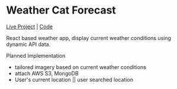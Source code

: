 # Weather Cat Forecast

[Live Project](https://celstj.github.io/weathercat/) | [Code](https://github.com/celstj/weathercat)

React based weather app, display current weather conditions using dynamic API data.

Planned Implementation
 - tailored imagery based on current weather conditions
 - attach AWS S3, MongoDB
 - User's current location || user searched location